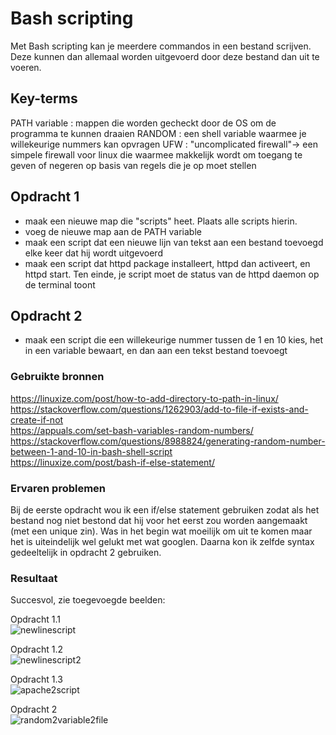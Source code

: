 # Bash scripting
Met Bash scripting kan je meerdere commandos in een bestand scrijven. Deze kunnen dan allemaal worden uitgevoerd door deze bestand dan uit te voeren.

## Key-terms
PATH variable : mappen die worden gecheckt door de OS om de programma te kunnen draaien
RANDOM : een shell variable waarmee je willekeurige nummers kan opvragen
UFW : "uncomplicated firewall"-> een simpele firewall voor linux die waarmee makkelijk wordt om toegang te geven of negeren op basis van regels die je op moet stellen


## Opdracht 1
- maak een nieuwe map die "scripts" heet. Plaats alle scripts hierin.
- voeg de nieuwe map aan de PATH variable
- maak een script dat een nieuwe lijn van tekst aan een bestand toevoegd elke keer dat hij wordt uitgevoerd
- maak een script dat httpd package installeert, httpd dan activeert, en httpd start. Ten einde, je script moet de status van de httpd daemon op de terminal toont

## Opdracht 2
- maak een script die een willekeurige nummer tussen de 1 en 10 kies, het in een variable bewaart, en dan aan een tekst bestand toevoegt

### Gebruikte bronnen
https://linuxize.com/post/how-to-add-directory-to-path-in-linux/  
https://stackoverflow.com/questions/1262903/add-to-file-if-exists-and-create-if-not  
https://appuals.com/set-bash-variables-random-numbers/  
https://stackoverflow.com/questions/8988824/generating-random-number-between-1-and-10-in-bash-shell-script  
https://linuxize.com/post/bash-if-else-statement/  

### Ervaren problemen
Bij de eerste opdracht wou ik een if/else statement gebruiken zodat als het bestand nog niet bestond dat hij voor het eerst zou worden aangemaakt (met een unique zin). Was in het begin wat moeilijk om uit te komen maar het is uiteindelijk wel gelukt met wat googlen. Daarna kon ik zelfde syntax gedeeltelijk in opdracht 2 gebruiken.

### Resultaat
Succesvol, zie toegevoegde beelden:

Opdracht 1.1  
![newlinescript](https://user-images.githubusercontent.com/95615509/145101245-fd3ca62d-1fe3-4d44-b5f1-a5b2b93d5029.png)

Opdracht 1.2  
![newlinescript2](https://user-images.githubusercontent.com/95615509/145103453-fce2bd81-63f2-4a37-923d-ca4ff4408769.png)

Opdracht 1.3  
![apache2script](https://user-images.githubusercontent.com/95615509/145177645-bca737b1-c8bc-41cc-b140-7c064c33fc97.png)

Opdracht 2  
![random2variable2file](https://user-images.githubusercontent.com/95615509/145104373-03887098-3f03-4f5e-9da2-d5e1748d18e6.png)

